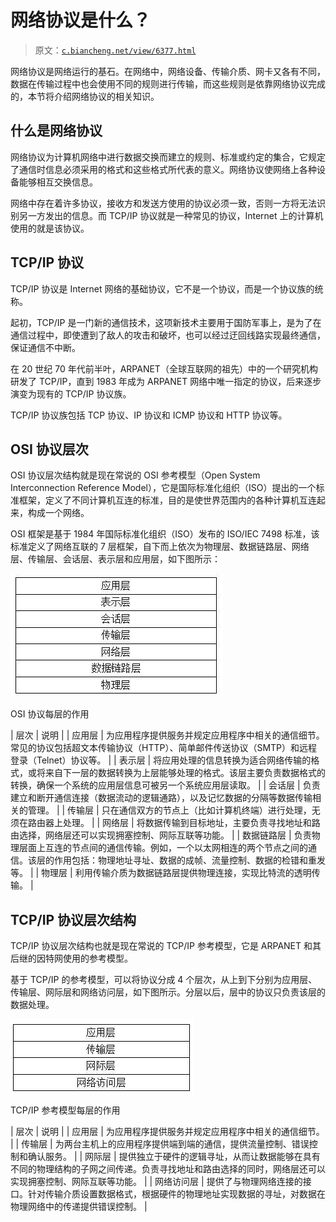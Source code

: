 # 网络协议是什么？

> 原文：[`c.biancheng.net/view/6377.html`](http://c.biancheng.net/view/6377.html)

网络协议是网络运行的基石。在网络中，网络设备、传输介质、网卡又各有不同，数据在传输过程中也会使用不同的规则进行传输，而这些规则是依靠网络协议完成的，本节将介绍网络协议的相关知识。

## 什么是网络协议

网络协议为计算机网络中进行数据交换而建立的规则、标准或约定的集合，它规定了通信时信息必须采用的格式和这些格式所代表的意义。网络协议使网络上各种设备能够相互交换信息。

网络中存在着许多协议，接收方和发送方使用的协议必须一致，否则一方将无法识别另一方发出的信息。而 TCP/IP 协议就是一种常见的协议，Internet 上的计算机使用的就是该协议。

## TCP/IP 协议

TCP/IP 协议是 Internet 网络的基础协议，它不是一个协议，而是一个协议族的统称。

起初，TCP/IP 是一门新的通信技术，这项新技术主要用于国防军事上，是为了在通信过程中，即使遭到了敌人的攻击和破坏，也可以经过迂回线路实现最终通信，保证通信不中断。

在 20 世纪 70 年代前半叶，ARPANET（全球互联网的祖先）中的一个研究机构研发了 TCP/IP，直到 1983 年成为 ARPANET 网络中唯一指定的协议，后来逐步演变为现有的 TCP/IP 协议族。

TCP/IP 协议族包括 TCP 协议、IP 协议和 ICMP 协议和 HTTP 协议等。

## OSI 协议层次

OSI 协议层次结构就是现在常说的 OSI 参考模型（Open System Interconnection Reference Model），它是国际标准化组织（ISO）提出的一个标准框架，定义了不同计算机互连的标准，目的是使世界范围内的各种计算机互连起来，构成一个网络。

OSI 框架是基于 1984 年国际标准化组织（ISO）发布的 ISO/IEC 7498 标准，该标准定义了网络互联的 7 层框架，自下而上依次为物理层、数据链路层、网络层、传输层、会话层、表示层和应用层，如下图所示：

![](img/ef1989022d37a4ab3dfa355e6715d5a0.png)

OSI 协议每层的作用

| 层次 | 说明 |
| 应用层 | 为应用程序提供服务并规定应用程序中相关的通信细节。常见的协议包括超文本传输协议（HTTP）、简单邮件传送协议（SMTP）和远程登录（Telnet）协议等。 |
| 表示层 | 将应用处理的信息转换为适合网络传输的格式，或将来自下一层的数据转换为上层能够处理的格式。该层主要负责数据格式的转换，确保一个系统的应用层信息可被另一个系统应用层读取。 |
| 会话层 | 负责建立和断开通信连接（数据流动的逻辑通路），以及记忆数据的分隔等数据传输相关的管理。 |
| 传输层 | 只在通信双方的节点上（比如计算机终端）进行处理，无须在路由器上处理。 |
| 网络层 | 将数据传输到目标地址，主要负责寻找地址和路由选择，网络层还可以实现拥塞控制、网际互联等功能。 |
| 数据链路层 | 负责物理层面上互连的节点间的通信传输。例如，一个以太网相连的两个节点之间的通信。该层的作用包括：物理地址寻址、数据的成帧、流量控制、数据的检错和重发等。 |
| 物理层 | 利用传输介质为数据链路层提供物理连接，实现比特流的透明传输。 |

## TCP/IP 协议层次结构

TCP/IP 协议层次结构也就是现在常说的 TCP/IP 参考模型，它是 ARPANET 和其后继的因特网使用的参考模型。

基于 TCP/IP 的参考模型，可以将协议分成 4 个层次，从上到下分别为应用层、传输层、网际层和网络访问层，如下图所示。分层以后，层中的协议只负责该层的数据处理。

![](img/80e7a64e2d1113ef1e55740bb08ea1b4.png)

TCP/IP 参考模型每层的作用

| 层次 | 说明 |
| 应用层 | 为应用程序提供服务并规定应用程序中相关的通信细节。 |
| 传输层 | 为两台主机上的应用程序提供端到端的通信，提供流量控制、错误控制和确认服务。 |
| 网际层 | 提供独立于硬件的逻辑寻址，从而让数据能够在具有不同的物理结构的子网之间传递。负责寻找地址和路由选择的同时，网络层还可以实现拥塞控制、网际互联等功能。 |
| 网络访问层 | 提供了与物理网络连接的接口。针对传输介质设置数据格式，根据硬件的物理地址实现数据的寻址，对数据在物理网络中的传递提供错误控制。 |